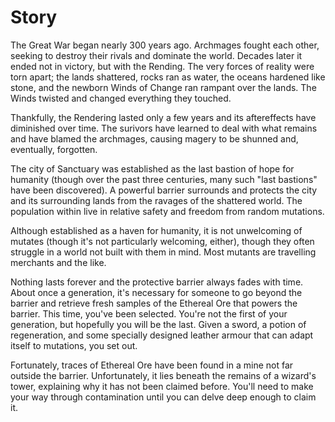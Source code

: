 # Story

The Great War began nearly 300 years ago. Archmages fought each other, seeking to destroy their rivals and dominate the world. Decades later it ended not in victory, but with the Rending. The very forces of reality were torn apart; the lands shattered, rocks ran as water, the oceans hardened like stone, and the newborn Winds of Change ran rampant over the lands. The Winds twisted and changed everything they touched.

Thankfully, the Rendering lasted only a few years and its aftereffects have diminished over time. The surivors have learned to deal with what remains and have blamed the archmages, causing magery to be shunned and, eventually, forgotten.

The city of Sanctuary was established as the last bastion of hope for humanity (though over the past three centuries, many such "last bastions" have been discovered). A powerful barrier surrounds and protects the city and its surrounding lands from the ravages of the shattered world. The population within live in relative safety and freedom from random mutations.

Although established as a haven for humanity, it is not unwelcoming of mutates (though it's not particularly welcoming, either), though they often struggle in a world not built with them in mind. Most mutants are travelling merchants and the like.

Nothing lasts forever and the protective barrier always fades with time. About once a generation, it's necessary for someone to go beyond the barrier and retrieve fresh samples of the Ethereal Ore that powers the barrier. This time, you've been selected. You're not the first of your generation, but hopefully you will be the last. Given a sword, a potion of regeneration, and some specially designed leather armour that can adapt itself to mutations, you set out.

Fortunately, traces of Ethereal Ore have been found in a mine not far outside the barrier. Unfortunately, it lies beneath the remains of a wizard's tower, explaining why it has not been claimed before. You'll need to make your way through contamination until you can delve deep enough to claim it.
